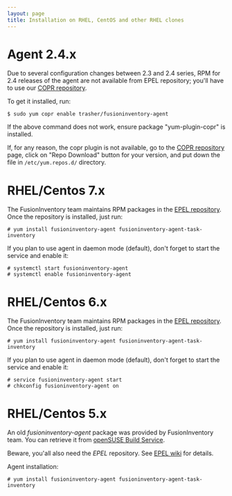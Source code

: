 ```yaml
---
layout: page
title: Installation on RHEL, CentOS and other RHEL clones
---
```


# Agent 2.4.x

Due to several configuration changes between 2.3 and 2.4 series, RPM for 2.4 releases of the agent are not available from EPEL repository; you'll have to use our [COPR repository](https://copr.fedorainfracloud.org/coprs/trasher/fusioninventory-agent).

To get it installed, run:

    $ sudo yum copr enable trasher/fusioninventory-agent

If the above command does not work, ensure package "yum-plugin-copr" is installed.

If, for any reason, the copr plugin is not available, go to the [COPR repository](https://copr.fedorainfracloud.org/coprs/trasher/fusioninventory-agent) page, click on "Repo Download" button for your version, and put down the file in `/etc/yum.repos.d/` directory.

# RHEL/Centos 7.x

The FusionInventory team maintains RPM packages in the [EPEL repository](https://fedoraproject.org/wiki/EPEL).
Once the repository is installed, just run:

    # yum install fusioninventory-agent fusioninventory-agent-task-inventory

If you plan to use agent in daemon mode (default), don't forget to start the service and enable it:

    # systemctl start fusioninventory-agent
    # systemctl enable fusioninventory-agent

# RHEL/Centos 6.x

The FusionInventory team maintains RPM packages in the [EPEL repository](https://fedoraproject.org/wiki/EPEL).
Once the repository is installed, just run:

    # yum install fusioninventory-agent fusioninventory-agent-task-inventory

If you plan to use agent in daemon mode (default), don't forget to start the service and enable it:

    # service fusioninventory-agent start
    # chkconfig fusioninventory-agent on

# RHEL/Centos 5.x

An old *fusioninventory-agent* package was provided by FusionInventory
team. You can retrieve it from [openSUSE Build
Service](https://build.opensuse.org/project/show?project=home%3Aguillomovitch).

Beware, you'all also need the *EPEL* repository. See [EPEL wiki](https://fedoraproject.org/wiki/EPEL) for details.

Agent installation:

    # yum install fusioninventory-agent fusioninventory-agent-task-inventory
